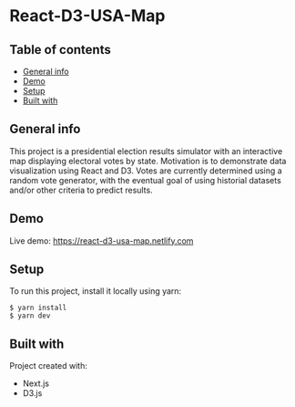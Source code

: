 # React-D3-USA-Map

## Table of contents

- [General info](#general-info)
- [Demo](#demo)
- [Setup](#setup)
- [Built with](#built-with)

## General info

This project is a presidential election results simulator with an interactive map displaying electoral votes by state. Motivation is to demonstrate data visualization using React and D3. Votes are currently determined using a random vote generator, with the eventual goal of using historial datasets and/or other criteria to predict results.

## Demo

Live demo: https://react-d3-usa-map.netlify.com

## Setup

To run this project, install it locally using yarn:

```
$ yarn install
$ yarn dev
```

## Built with

Project created with:

- Next.js
- D3.js
